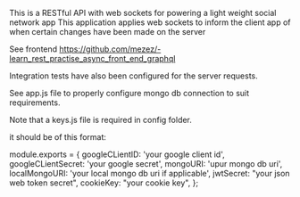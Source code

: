 This is a RESTful API with web sockets for powering a light weight social network app
This application applies web sockets to inform the client app of when certain changes have been made on the server

See frontend https://github.com/mezez/-learn_rest_practise_async_front_end_graphql

Integration tests have also been configured for the server requests.

See app.js file to properly configure mongo db connection to suit requirements.

Note that a keys.js file is required in config folder.

it should be of this format:

module.exports = {
    googleCLientID: 'your google client id',
    googleCLientSecret: 'your google secret',
    mongoURI: 'upur mongo db uri',
    localMongoURI: 'your local mongo db uri if applicable',
    jwtSecret: "your json web token secret",
    cookieKey: "your cookie key",
};
